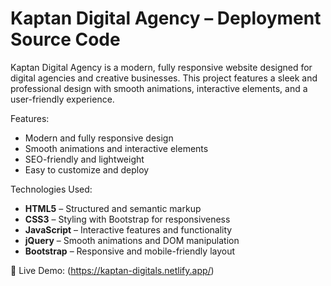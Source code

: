 
# Kaptan Digital Agency – Deployment Source Code  

Kaptan Digital Agency is a modern, fully responsive website designed for digital agencies and creative businesses. This project features a sleek and professional design with smooth animations, interactive elements, and a user-friendly experience.

  Features:  
- Modern and fully responsive design  
- Smooth animations and interactive elements  
- SEO-friendly and lightweight  
- Easy to customize and deploy  

Technologies Used:  
- **HTML5** – Structured and semantic markup  
- **CSS3** – Styling with Bootstrap for responsiveness  
- **JavaScript** – Interactive features and functionality  
- **jQuery** – Smooth animations and DOM manipulation  
- **Bootstrap** – Responsive and mobile-friendly layout    

🚀 Live Demo: (https://kaptan-digitals.netlify.app/)

